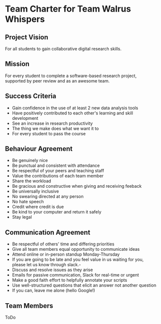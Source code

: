 # Team Charter for Team Walrus Whispers

## Project Vision

For all students to gain collaborative digital research skills.

## Mission

For every student to complete a software-based research project, supported by peer review and as an awesome team. 

## Success Criteria

- Gain confidence in the use of at least 2 new data analysis tools
- Have positively contributed to each other's learning and skill development
- See an increase in research productivity
- The thing we make does what we want it to
- For every student to pass the course

## Behaviour Agreement

- Be genuinely nice
- Be punctual and consistent with attendance
- Be respectful of your peers and teaching staff
- Value the contributions of each team member
- Share the workload
- Be gracious and constructive when giving and receiving feeback
- Be universally inclusive
- No swearing directed at any person
- No hate speech
- Credit where credit is due
- Be kind to your computer and return it safely
- Stay legal


## Communication Agreement

- Be respectful of others' time and differing priorities
- Give all team members equal opportunity to communicate ideas
- Attend online or in-person standup Monday-Thursday
- If you are going to be late and you feel value in us waiting for you, please let us know through slack.- 
- Discuss and resolve issues as they arise
- Emails for passive communication, Slack for real-time or urgent
- Make a good faith effort to helpfully annotate your scripts
- Use well-structured questions that elicit an answer not another question
- If you can, leave me alone (hello Google!)

## Team Members

ToDo







